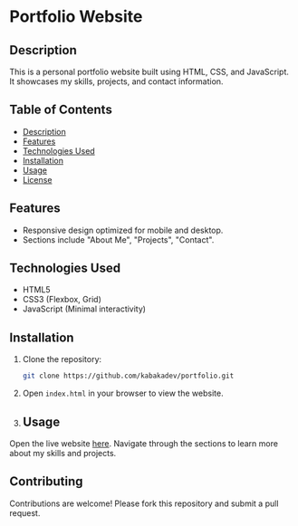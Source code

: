 # Portfolio Website
## Description
This is a personal portfolio website built using HTML, CSS, and JavaScript. It showcases my skills, projects, and contact information.
## Table of Contents
- [Description](#description)
- [Features](#features)
- [Technologies Used](#technologies-used)
- [Installation](#installation)
- [Usage](#usage)
- [License](#license)
## Features
- Responsive design optimized for mobile and desktop.
- Sections include "About Me", "Projects", "Contact".
## Technologies Used
- HTML5
- CSS3 (Flexbox, Grid)
- JavaScript (Minimal interactivity)
## Installation
1. Clone the repository:
   ```bash
   git clone https://github.com/kabakadev/portfolio.git
   ```
2. Open `index.html` in your browser to view the website.
3. ## Usage
Open the live website [here](https://kabakadev.github.io/personal_portfolio//). Navigate through the sections to learn more about my skills and projects.
## Contributing
Contributions are welcome! Please fork this repository and submit a pull request.



